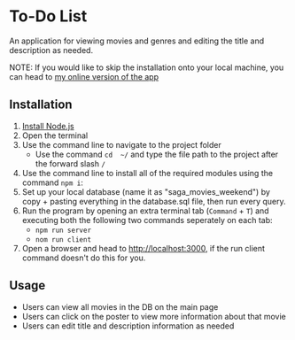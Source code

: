 # To-Do List

An application for viewing movies and genres and editing the title and description as needed.

NOTE: If you would like to skip the installation onto your local machine, you can head to [my online version of the app](https://movie-list-willsutter.herokuapp.com/#/)


## Installation

1. [Install Node.js](https://nodejs.org/en/download/)
2. Open the terminal
3. Use the command line to navigate to the project folder
    - Use the command `cd  ~/` and type the file path to the project after the forward slash `/`
4. Use the command line to install all of the required modules using the command `npm i`:
5. Set up your local database (name it as "saga_movies_weekend") by copy + pasting everything in the database.sql file, then run every query.
6. Run the program by opening an extra terminal tab (`Command` + `T`) and executing both the following two commands seperately on each tab:
    - `npm run server`
    - `nom run client`
7. Open a browser and head to [http://localhost:3000](http://localhost:3000), if the run client command doesn't do this for you.

## Usage

- Users can view all movies in the DB on the main page
- Users can click on the poster to view more information about that movie
- Users can edit title and description information as needed